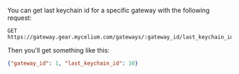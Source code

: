 You can get last keychain id for a specific gateway with the following request:

```text
GET https://gateway.gear.mycelium.com/gateways/:gateway_id/last_keychain_id

```
Then you'll get something like this:

```json
{"gateway_id": 1, "last_keychain_id": 10}
```
